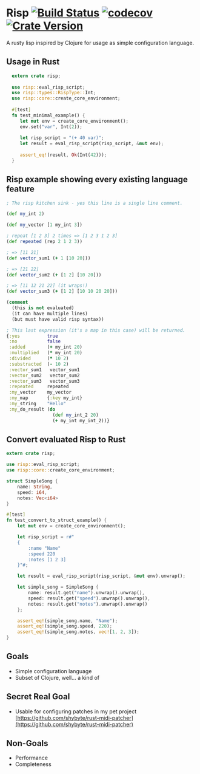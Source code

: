 # Risp [![Build Status](https://travis-ci.org/shybyte/risp.svg?branch=master)](https://travis-ci.org/shybyte/risp) [![codecov](https://codecov.io/gh/shybyte/risp/branch/master/graph/badge.svg)](https://codecov.io/gh/shybyte/risp) [![Crate Version](https://img.shields.io/crates/v/risp.svg)](https://crates.io/crates/risp)

A rusty lisp inspired by Clojure for usage as simple configuration language.
 
## Usage in Rust

```rust
  extern crate risp;
  
  use risp::eval_risp_script;
  use risp::types::RispType::Int;
  use risp::core::create_core_environment;
  
  #[test]
  fn test_minimal_example() {
     let mut env = create_core_environment();
     env.set("var", Int(2));
  
     let risp_script = "(+ 40 var)";
     let result = eval_risp_script(risp_script, &mut env);
  
     assert_eq!(result, Ok(Int(42)));
  }
```

## Risp example showing every existing language feature

```clojure
; The risp kitchen sink - yes this line is a single line comment.

(def my_int 2)

(def my_vector [1 my_int 3])

; repeat [1 2 3] 2 times => [1 2 3 1 2 3]
(def repeated (rep 2 1 2 3))

; => [11 21]
(def vector_sum1 (+ 1 [10 20]))

; => [21 22]
(def vector_sum2 (+ [1 2] [10 20]))

; => [11 12 21 22] (it wraps!)
(def vector_sum3 (+ [1 2] [10 10 20 20]))

(comment
  (this is not evaluated)
  (it can have multiple lines)
  (but must have valid risp syntax))

; This last expression (it's a map in this case) will be returned.
{:yes          true
 :no           false
 :added        (+ my_int 20)
 :multiplied   (* my_int 20)
 :divided      (* 10 2)
 :substracted  (- 10 2)
 :vector_sum1   vector_sum1
 :vector_sum2   vector_sum2
 :vector_sum3   vector_sum3
 :repeated     repeated
 :my_vector    my_vector
 :my_map       {:key my_int}
 :my_string    "Hello"
 :my_do_result (do
                 (def my_int_2 20)
                 (+ my_int my_int_2))}
```            


## Convert evaluated Risp to Rust 
```rust
extern crate risp;

use risp::eval_risp_script;
use risp::core::create_core_environment;

struct SimpleSong {
    name: String,
    speed: i64,
    notes: Vec<i64>
}

#[test]
fn test_convert_to_struct_example() {
    let mut env = create_core_environment();

    let risp_script = r#"
    {
        :name "Name"
        :speed 220
        :notes [1 2 3]
    }"#;

    let result = eval_risp_script(risp_script, &mut env).unwrap();

    let simple_song = SimpleSong {
        name: result.get("name").unwrap().unwrap(),
        speed: result.get("speed").unwrap().unwrap(),
        notes: result.get("notes").unwrap().unwrap()
    };

    assert_eq!(simple_song.name, "Name");
    assert_eq!(simple_song.speed, 220);
    assert_eq!(simple_song.notes, vec![1, 2, 3]);
}

```

## Goals
* Simple configuration language
* Subset of Clojure, well... a kind of

## Secret Real Goal
* Usable for configuring patches in my pet project [https://github.com/shybyte/rust-midi-patcher](https://github.com/shybyte/rust-midi-patcher) 

## Non-Goals    
* Performance
* Completeness
 
 